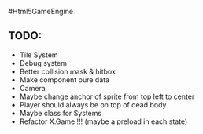 #Html5GameEngine

## TODO:

* Tile System
* Debug system
* Better collision mask & hitbox
* Make component pure data
* Camera
* Maybe change anchor of sprite from top left to center
* Player should always be on top of dead body
* Maybe class for Systems
* Refactor X.Game !!! (maybe a preload in each state)
